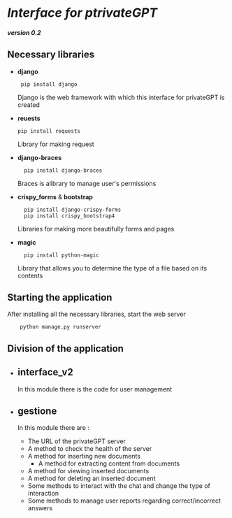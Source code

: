 # *_Interface for ptrivateGPT_* #
##### version 0.2 

## Necessary libraries ##


- __django__

       pip install django
  Django is the web framework with which this interface for privateGPT is created


- __reuests__

      pip install requests
  Library for making request 


- __django-braces__
  
        pip install django-braces
  Braces is alibrary to manage user's permissions


- __crispy_forms__ & __bootstrap__

        pip install django-crispy-forms
        pip install crispy_bootstrap4
  Libraries for making more beautifully forms and pages


- __magic__

        pip install python-magic
  Library that allows you to determine the type of a file based on its contents



## Starting the application ##
After installing all the necessary libraries, start the web server        

        python manage.py runserver
  
## Division of the application ##

- ## __interface_v2__ 
  In this module there is the code for user management



- ## __gestione__ ##

  In this module there are :
  
  - The URL of the privateGPT server 
  - A method to check the health of the server
  - A method for inserting new documents
    - A method for extracting content from documents
  - A method for viewing inserted documents
  - A method for deleting an inserted document
  - Some methods to interact with the chat and change the type of interaction
  - Some methods to manage user reports regarding correct/incorrect answers

      

